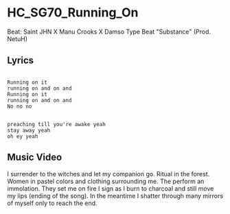 # HC_SG70_Running_On

Beat: Saint JHN X Manu Crooks X Damso Type Beat "Substance" (Prod. NetuH)

## Lyrics

```

Running on it
running on and on and
Running on it
running on and on and
No no no


preaching till you're awake yeah
stay away yeah
oh ey yeah

```

## Music Video

I surrender to the witches and let my companion go.
Ritual in the forest. Women in pastel colors and clothing surrounding me.
The perform an immolation. They set me on fire I sign as I burn to charcoal and still move my lips (ending of the song).
In the meantime I shatter through many mirrors of myself only to reach the end.
